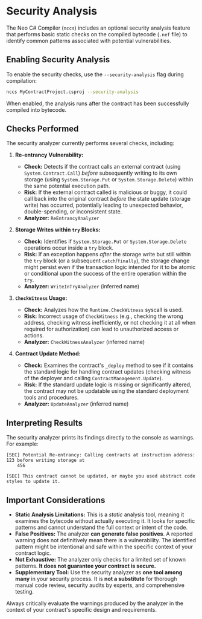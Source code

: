 # Security Analysis

The Neo C# Compiler (`nccs`) includes an optional security analysis feature that performs basic static checks on the compiled bytecode (`.nef` file) to identify common patterns associated with potential vulnerabilities.

## Enabling Security Analysis

To enable the security checks, use the `--security-analysis` flag during compilation:

```bash
nccs MyContractProject.csproj --security-analysis
```

When enabled, the analysis runs after the contract has been successfully compiled into bytecode.

## Checks Performed

The security analyzer currently performs several checks, including:

1.  **Re-entrancy Vulnerability:**
    *   **Check:** Detects if the contract calls an external contract (using `System.Contract.Call`) *before* subsequently writing to its own storage (using `System.Storage.Put` or `System.Storage.Delete`) within the same potential execution path.
    *   **Risk:** If the external contract called is malicious or buggy, it could call back into the original contract *before* the state update (storage write) has occurred, potentially leading to unexpected behavior, double-spending, or inconsistent state.
    *   **Analyzer:** `ReEntrancyAnalyzer`

2.  **Storage Writes within `try` Blocks:**
    *   **Check:** Identifies if `System.Storage.Put` or `System.Storage.Delete` operations occur inside a `try` block.
    *   **Risk:** If an exception happens *after* the storage write but still within the `try` block (or a subsequent `catch`/`finally`), the storage change might persist even if the transaction logic intended for it to be atomic or conditional upon the success of the entire operation within the `try`.
    *   **Analyzer:** `WriteInTryAnalyzer` (inferred name)

3.  **`CheckWitness` Usage:**
    *   **Check:** Analyzes how the `Runtime.CheckWitness` syscall is used.
    *   **Risk:** Incorrect usage of `CheckWitness` (e.g., checking the wrong address, checking witness inefficiently, or not checking it at all when required for authorization) can lead to unauthorized access or actions.
    *   **Analyzer:** `CheckWitnessAnalyzer` (inferred name)

4.  **Contract Update Method:**
    *   **Check:** Examines the contract's `_deploy` method to see if it contains the standard logic for handling contract updates (checking witness of the deployer and calling `ContractManagement.Update`).
    *   **Risk:** If the standard update logic is missing or significantly altered, the contract may not be updatable using the standard deployment tools and procedures.
    *   **Analyzer:** `UpdateAnalyzer` (inferred name)

## Interpreting Results

The security analyzer prints its findings directly to the console as warnings. For example:

```
[SEC] Potential Re-entrancy: Calling contracts at instruction address: 123 before writing storage at
    456
```

```
[SEC] This contract cannot be updated, or maybe you used abstract code styles to update it.
```

## Important Considerations

*   **Static Analysis Limitations:** This is a *static* analysis tool, meaning it examines the bytecode without actually executing it. It looks for specific patterns and cannot understand the full context or intent of the code.
*   **False Positives:** The analyzer **can generate false positives**. A reported warning does not definitively mean there is a vulnerability. The identified pattern might be intentional and safe within the specific context of your contract logic.
*   **Not Exhaustive:** The analyzer only checks for a limited set of known patterns. **It does not guarantee your contract is secure.**
*   **Supplementary Tool:** Use the security analyzer as **one tool among many** in your security process. It is **not a substitute** for thorough manual code review, security audits by experts, and comprehensive testing.

Always critically evaluate the warnings produced by the analyzer in the context of your contract's specific design and requirements.
